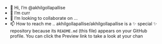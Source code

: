 - 👋 Hi, I’m @akhilgollapallise
- 🌱 I’m curr
- 💞️ I’m looking to collaborate on ...
- 📫 How to reach me ..
akhilgollapallise/akhilgollapallise is a ✨ special ✨ repository because its `README.md` (this file) appears on your GitHub profile.
You can click the Preview link to take a look at your chan
